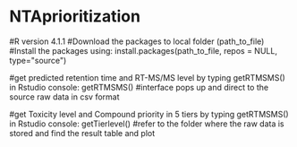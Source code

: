 # NTAprioritization

#R version 4.1.1 
#Download the packages to local folder (path_to_file)
#Install the packages using:
	install.packages(path_to_file, repos = NULL, type="source")

#get predicted retention time and RT-MS/MS level by typing getRTMSMS() in Rstudio console:
	getRTMSMS()
	#interface pops up and direct to the source raw data in csv format

#get Toxicity level and Compound priority in 5 tiers by typing getRTMSMS() in Rstudio console:
	getTierlevel()
	#refer to the folder where the raw data is stored and find the result table and plot

